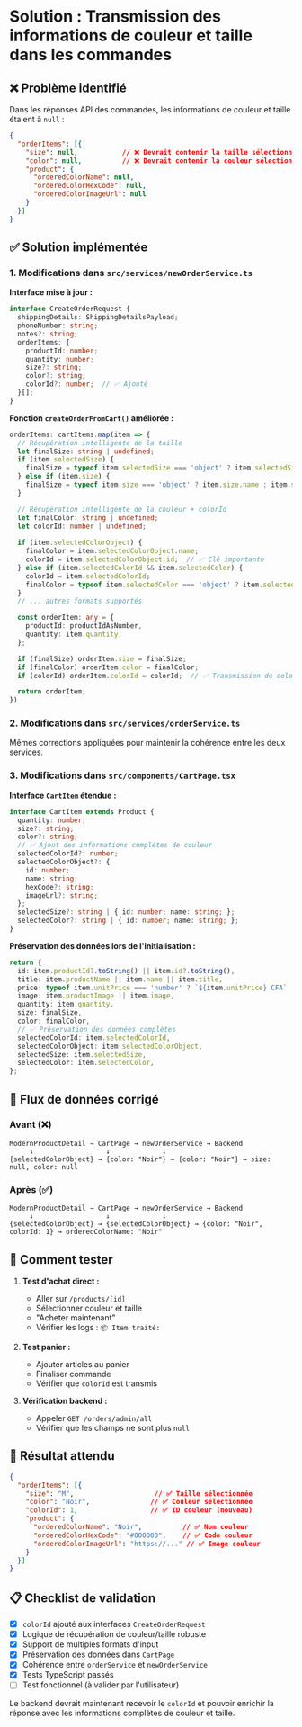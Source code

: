 # Solution : Transmission des informations de couleur et taille dans les commandes

## ❌ Problème identifié

Dans les réponses API des commandes, les informations de couleur et taille étaient à `null` :

```json
{
  "orderItems": [{
    "size": null,           // ❌ Devrait contenir la taille sélectionnée
    "color": null,          // ❌ Devrait contenir la couleur sélectionnée
    "product": {
      "orderedColorName": null,
      "orderedColorHexCode": null, 
      "orderedColorImageUrl": null
    }
  }]
}
```

## ✅ Solution implémentée

### 1. Modifications dans `src/services/newOrderService.ts`

**Interface mise à jour :**
```typescript
interface CreateOrderRequest {
  shippingDetails: ShippingDetailsPayload;
  phoneNumber: string;
  notes?: string;
  orderItems: {
    productId: number;
    quantity: number;
    size?: string;
    color?: string;
    colorId?: number;  // ✅ Ajouté
  }[];
}
```

**Fonction `createOrderFromCart()` améliorée :**
```typescript
orderItems: cartItems.map(item => {
  // Récupération intelligente de la taille
  let finalSize: string | undefined;
  if (item.selectedSize) {
    finalSize = typeof item.selectedSize === 'object' ? item.selectedSize.name : item.selectedSize;
  } else if (item.size) {
    finalSize = typeof item.size === 'object' ? item.size.name : item.size;
  }

  // Récupération intelligente de la couleur + colorId
  let finalColor: string | undefined;
  let colorId: number | undefined;
  
  if (item.selectedColorObject) {
    finalColor = item.selectedColorObject.name;
    colorId = item.selectedColorObject.id;  // ✅ Clé importante
  } else if (item.selectedColorId && item.selectedColor) {
    colorId = item.selectedColorId;
    finalColor = typeof item.selectedColor === 'object' ? item.selectedColor.name : item.selectedColor;
  }
  // ... autres formats supportés

  const orderItem: any = {
    productId: productIdAsNumber,
    quantity: item.quantity,
  };

  if (finalSize) orderItem.size = finalSize;
  if (finalColor) orderItem.color = finalColor;
  if (colorId) orderItem.colorId = colorId;  // ✅ Transmission du colorId

  return orderItem;
})
```

### 2. Modifications dans `src/services/orderService.ts`

Mêmes corrections appliquées pour maintenir la cohérence entre les deux services.

### 3. Modifications dans `src/components/CartPage.tsx`

**Interface `CartItem` étendue :**
```typescript
interface CartItem extends Product {
  quantity: number;
  size?: string;
  color?: string;
  // ✅ Ajout des informations complètes de couleur
  selectedColorId?: number;
  selectedColorObject?: {
    id: number;
    name: string;
    hexCode?: string;
    imageUrl?: string;
  };
  selectedSize?: string | { id: number; name: string; };
  selectedColor?: string | { id: number; name: string; };
}
```

**Préservation des données lors de l'initialisation :**
```typescript
return {
  id: item.productId?.toString() || item.id?.toString(),
  title: item.productName || item.name || item.title,
  price: typeof item.unitPrice === 'number' ? `${item.unitPrice} CFA` : item.price,
  image: item.productImage || item.image,
  quantity: item.quantity,
  size: finalSize,
  color: finalColor,
  // ✅ Préservation des données complètes
  selectedColorId: item.selectedColorId,
  selectedColorObject: item.selectedColorObject,
  selectedSize: item.selectedSize,
  selectedColor: item.selectedColor,
};
```

## 🔄 Flux de données corrigé

### Avant (❌)
```
ModernProductDetail → CartPage → newOrderService → Backend
     ↓                  ↓             ↓
{selectedColorObject} → {color: "Noir"} → {color: "Noir"} → size: null, color: null
```

### Après (✅)
```
ModernProductDetail → CartPage → newOrderService → Backend
     ↓                  ↓             ↓
{selectedColorObject} → {selectedColorObject} → {color: "Noir", colorId: 1} → orderedColorName: "Noir"
```

## 🧪 Comment tester

1. **Test d'achat direct :**
   - Aller sur `/products/[id]`
   - Sélectionner couleur et taille
   - "Acheter maintenant"
   - Vérifier les logs : `📦 Item traité:`

2. **Test panier :**
   - Ajouter articles au panier
   - Finaliser commande
   - Vérifier que `colorId` est transmis

3. **Vérification backend :**
   - Appeler `GET /orders/admin/all`
   - Vérifier que les champs ne sont plus `null`

## 🎯 Résultat attendu

```json
{
  "orderItems": [{
    "size": "M",                    // ✅ Taille sélectionnée
    "color": "Noir",               // ✅ Couleur sélectionnée
    "colorId": 1,                  // ✅ ID couleur (nouveau)
    "product": {
      "orderedColorName": "Noir",          // ✅ Nom couleur
      "orderedColorHexCode": "#000000",    // ✅ Code couleur
      "orderedColorImageUrl": "https://..." // ✅ Image couleur
    }
  }]
}
```

## 📋 Checklist de validation

- [x] `colorId` ajouté aux interfaces `CreateOrderRequest`
- [x] Logique de récupération de couleur/taille robuste 
- [x] Support de multiples formats d'input
- [x] Préservation des données dans `CartPage`
- [x] Cohérence entre `orderService` et `newOrderService`
- [x] Tests TypeScript passés
- [ ] Test fonctionnel (à valider par l'utilisateur)

Le backend devrait maintenant recevoir le `colorId` et pouvoir enrichir la réponse avec les informations complètes de couleur et taille. 